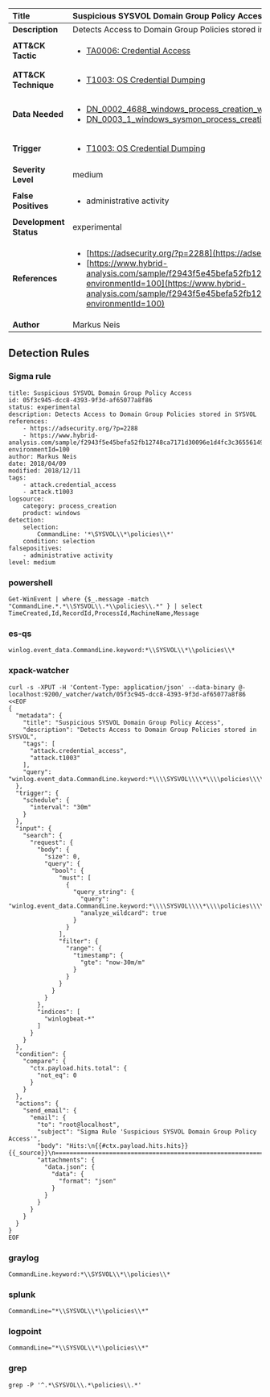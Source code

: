 | Title                    | Suspicious SYSVOL Domain Group Policy Access       |
|:-------------------------|:------------------|
| **Description**          | Detects Access to Domain Group Policies stored in SYSVOL |
| **ATT&amp;CK Tactic**    |  <ul><li>[TA0006: Credential Access](https://attack.mitre.org/tactics/TA0006)</li></ul>  |
| **ATT&amp;CK Technique** | <ul><li>[T1003: OS Credential Dumping](https://attack.mitre.org/techniques/T1003)</li></ul>  |
| **Data Needed**          | <ul><li>[DN_0002_4688_windows_process_creation_with_commandline](../Data_Needed/DN_0002_4688_windows_process_creation_with_commandline.md)</li><li>[DN_0003_1_windows_sysmon_process_creation](../Data_Needed/DN_0003_1_windows_sysmon_process_creation.md)</li></ul>  |
| **Trigger**              | <ul><li>[T1003: OS Credential Dumping](../Triggers/T1003.md)</li></ul>  |
| **Severity Level**       | medium |
| **False Positives**      | <ul><li>administrative activity</li></ul>  |
| **Development Status**   | experimental |
| **References**           | <ul><li>[https://adsecurity.org/?p=2288](https://adsecurity.org/?p=2288)</li><li>[https://www.hybrid-analysis.com/sample/f2943f5e45befa52fb12748ca7171d30096e1d4fc3c365561497c618341299d5?environmentId=100](https://www.hybrid-analysis.com/sample/f2943f5e45befa52fb12748ca7171d30096e1d4fc3c365561497c618341299d5?environmentId=100)</li></ul>  |
| **Author**               | Markus Neis |


## Detection Rules

### Sigma rule

```
title: Suspicious SYSVOL Domain Group Policy Access
id: 05f3c945-dcc8-4393-9f3d-af65077a8f86
status: experimental
description: Detects Access to Domain Group Policies stored in SYSVOL
references:
    - https://adsecurity.org/?p=2288
    - https://www.hybrid-analysis.com/sample/f2943f5e45befa52fb12748ca7171d30096e1d4fc3c365561497c618341299d5?environmentId=100
author: Markus Neis
date: 2018/04/09
modified: 2018/12/11
tags:
    - attack.credential_access
    - attack.t1003
logsource:
    category: process_creation
    product: windows
detection:
    selection:
        CommandLine: '*\SYSVOL\\*\policies\\*'
    condition: selection
falsepositives:
    - administrative activity
level: medium

```





### powershell
    
```
Get-WinEvent | where {$_.message -match "CommandLine.*.*\\SYSVOL\\.*\\policies\\.*" } | select TimeCreated,Id,RecordId,ProcessId,MachineName,Message
```


### es-qs
    
```
winlog.event_data.CommandLine.keyword:*\\SYSVOL\\*\\policies\\*
```


### xpack-watcher
    
```
curl -s -XPUT -H 'Content-Type: application/json' --data-binary @- localhost:9200/_watcher/watch/05f3c945-dcc8-4393-9f3d-af65077a8f86 <<EOF
{
  "metadata": {
    "title": "Suspicious SYSVOL Domain Group Policy Access",
    "description": "Detects Access to Domain Group Policies stored in SYSVOL",
    "tags": [
      "attack.credential_access",
      "attack.t1003"
    ],
    "query": "winlog.event_data.CommandLine.keyword:*\\\\SYSVOL\\\\*\\\\policies\\\\*"
  },
  "trigger": {
    "schedule": {
      "interval": "30m"
    }
  },
  "input": {
    "search": {
      "request": {
        "body": {
          "size": 0,
          "query": {
            "bool": {
              "must": [
                {
                  "query_string": {
                    "query": "winlog.event_data.CommandLine.keyword:*\\\\SYSVOL\\\\*\\\\policies\\\\*",
                    "analyze_wildcard": true
                  }
                }
              ],
              "filter": {
                "range": {
                  "timestamp": {
                    "gte": "now-30m/m"
                  }
                }
              }
            }
          }
        },
        "indices": [
          "winlogbeat-*"
        ]
      }
    }
  },
  "condition": {
    "compare": {
      "ctx.payload.hits.total": {
        "not_eq": 0
      }
    }
  },
  "actions": {
    "send_email": {
      "email": {
        "to": "root@localhost",
        "subject": "Sigma Rule 'Suspicious SYSVOL Domain Group Policy Access'",
        "body": "Hits:\n{{#ctx.payload.hits.hits}}{{_source}}\n================================================================================\n{{/ctx.payload.hits.hits}}",
        "attachments": {
          "data.json": {
            "data": {
              "format": "json"
            }
          }
        }
      }
    }
  }
}
EOF

```


### graylog
    
```
CommandLine.keyword:*\\SYSVOL\\*\\policies\\*
```


### splunk
    
```
CommandLine="*\\SYSVOL\\*\\policies\\*"
```


### logpoint
    
```
CommandLine="*\\SYSVOL\\*\\policies\\*"
```


### grep
    
```
grep -P '^.*\SYSVOL\\.*\policies\\.*'
```



